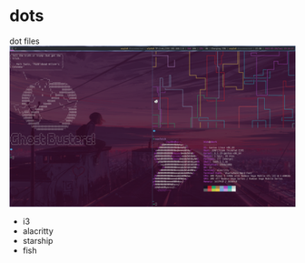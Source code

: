 # dots
dot files
![screenshot](https://raw.githubusercontent.com/K-REBO/dots/master/screenshot/2023_03_28.png)

- i3
- alacritty
- starship
- fish

